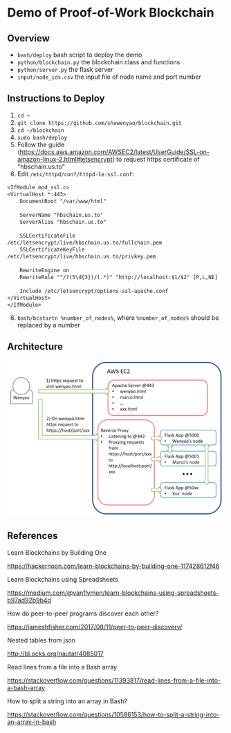 # Demo of Proof-of-Work Blockchain

## Overview
* `bash/deploy` bash script to deploy the demo
* `python/blockchain.py` the blockchain class and functions
* `python/server.py` the flask server
* `input/node_ids.csv` the input file of node name and port number

## Instructions to Deploy
1. `cd ~`
2. `git clone https://github.com/shawenyao/blockchain.git`
3. `cd ~/blockchain`
4. `sudo bash/deploy`
5. Follow the guide (https://docs.aws.amazon.com/AWSEC2/latest/UserGuide/SSL-on-amazon-linux-2.html#letsencrypt) to request https certificate of "hbschain.us.to" 
6. Edit `/etc/httpd/conf/httpd-le-ssl.conf`:
```
<IfModule mod_ssl.c>
<VirtualHost *:443>
    DocumentRoot "/var/www/html"

    ServerName "hbschain.us.to"
    ServerAlias "hbschain.us.to"

    SSLCertificateFile /etc/letsencrypt/live/hbschain.us.to/fullchain.pem
    SSLCertificateKeyFile /etc/letsencrypt/live/hbschain.us.to/privkey.pem

    RewriteEngine on
    RewriteRule "^/?(5\d{3})/(.*)" "http://localhost:$1/$2" [P,L,NE]

    Include /etc/letsencrypt/options-ssl-apache.conf
</VirtualHost>
</IfModule>
```
6. `bash/bcstartn %number_of_nodes%`, where `%number_of_nodes%` should be replaced by a number

## Architecture
![](docs/architecture.png)

## References
Learn Blockchains by Building One

https://hackernoon.com/learn-blockchains-by-building-one-117428612f46

Learn Blockchains using Spreadsheets

https://medium.com/@vanflymen/learn-blockchains-using-spreadsheets-b97ad92b9b4d

How do peer-to-peer programs discover each other?

https://jameshfisher.com/2017/08/11/peer-to-peer-discovery/

Nested tables from json

http://bl.ocks.org/nautat/4085017

Read lines from a file into a Bash array

https://stackoverflow.com/questions/11393817/read-lines-from-a-file-into-a-bash-array

How to split a string into an array in Bash?

https://stackoverflow.com/questions/10586153/how-to-split-a-string-into-an-array-in-bash
